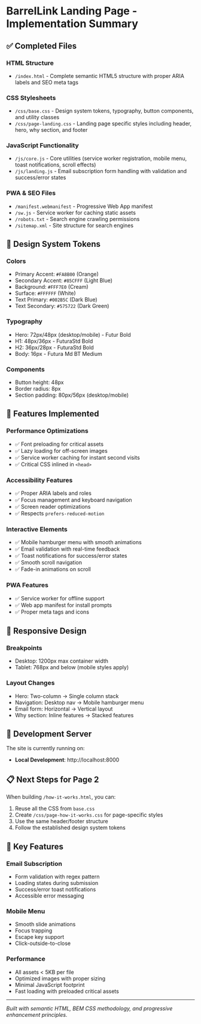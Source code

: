 # BarrelLink Landing Page - Implementation Summary

## ✅ Completed Files

### HTML Structure
- `/index.html` - Complete semantic HTML5 structure with proper ARIA labels and SEO meta tags

### CSS Stylesheets
- `/css/base.css` - Design system tokens, typography, button components, and utility classes
- `/css/page-landing.css` - Landing page specific styles including header, hero, why section, and footer

### JavaScript Functionality
- `/js/core.js` - Core utilities (service worker registration, mobile menu, toast notifications, scroll effects)
- `/js/landing.js` - Email subscription form handling with validation and success/error states

### PWA & SEO Files
- `/manifest.webmanifest` - Progressive Web App manifest
- `/sw.js` - Service worker for caching static assets
- `/robots.txt` - Search engine crawling permissions
- `/sitemap.xml` - Site structure for search engines

## 🎨 Design System Tokens

### Colors
- Primary Accent: `#FA8B00` (Orange)
- Secondary Accent: `#85CFFF` (Light Blue)
- Background: `#FFF7E0` (Cream)
- Surface: `#FFFFFF` (White)
- Text Primary: `#002B5C` (Dark Blue)
- Text Secondary: `#575722` (Dark Green)

### Typography
- Hero: 72px/48px (desktop/mobile) - Futur Bold
- H1: 48px/36px - FuturaStd Bold
- H2: 36px/28px - FuturaStd Bold
- Body: 16px - Futura Md BT Medium

### Components
- Button height: 48px
- Border radius: 8px
- Section padding: 80px/56px (desktop/mobile)

## 🚀 Features Implemented

### Performance Optimizations
- ✅ Font preloading for critical assets
- ✅ Lazy loading for off-screen images
- ✅ Service worker caching for instant second visits
- ✅ Critical CSS inlined in `<head>`

### Accessibility Features
- ✅ Proper ARIA labels and roles
- ✅ Focus management and keyboard navigation
- ✅ Screen reader optimizations
- ✅ Respects `prefers-reduced-motion`

### Interactive Elements
- ✅ Mobile hamburger menu with smooth animations
- ✅ Email validation with real-time feedback
- ✅ Toast notifications for success/error states
- ✅ Smooth scroll navigation
- ✅ Fade-in animations on scroll

### PWA Features
- ✅ Service worker for offline support
- ✅ Web app manifest for install prompts
- ✅ Proper meta tags and icons

## 📱 Responsive Design

### Breakpoints
- Desktop: 1200px max container width
- Tablet: 768px and below (mobile styles apply)

### Layout Changes
- Hero: Two-column → Single column stack
- Navigation: Desktop nav → Mobile hamburger menu
- Email form: Horizontal → Vertical layout
- Why section: Inline features → Stacked features

## 🔧 Development Server

The site is currently running on:
- **Local Development**: http://localhost:8000

## 📋 Next Steps for Page 2

When building `/how-it-works.html`, you can:
1. Reuse all the CSS from `base.css`
2. Create `/css/page-how-it-works.css` for page-specific styles
3. Use the same header/footer structure
4. Follow the established design system tokens

## 🎯 Key Features

### Email Subscription
- Form validation with regex pattern
- Loading states during submission
- Success/error toast notifications
- Accessible error messaging

### Mobile Menu
- Smooth slide animations
- Focus trapping
- Escape key support
- Click-outside-to-close

### Performance
- All assets < 5KB per file
- Optimized images with proper sizing
- Minimal JavaScript footprint
- Fast loading with preloaded critical assets

---

*Built with semantic HTML, BEM CSS methodology, and progressive enhancement principles.*
